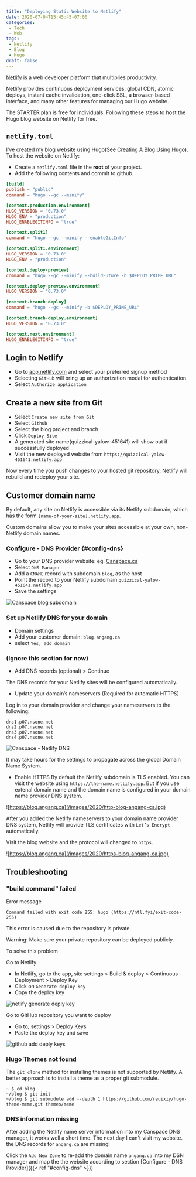 ```yaml
---
title: "Deploying Static Website to Netlify"
date: 2020-07-04T15:45:45-07:00
categories:
 - Tech
 - Web
tags:
 - Netlify
 - Blog
 - Hugo
draft: false
---
```


[Netlify](https://www.netlify.com/) is a web developer platform that multiplies productivity.

Netlify provides continuous deployment services, global CDN, atomic deploys, 
instant cache invalidation, one-click SSL, a browser-based interface, and many other features for managing our Hugo website.

The STARTER plan is free for individuals. Following these steps to host the Hugo blog website on Netlify for free.

## `netlify.toml`
I've created my blog website using Hugo(See [Creating A Blog Using Hugo](../creating-a-blog-using-hugo/)). 
To host the website on Netlify:
* Create a `netlify.toml` file in the **root** of your project.
* Add the following contents and commit to github.

```toml
[build]
publish = "public"
command = "hugo --gc --minify"

[context.production.environment]
HUGO_VERSION = "0.73.0"
HUGO_ENV = "production"
HUGO_ENABLEGITINFO = "true"

[context.split1]
command = "hugo --gc --minify --enableGitInfo"

[context.split1.environment]
HUGO_VERSION = "0.73.0"
HUGO_ENV = "production"

[context.deploy-preview]
command = "hugo --gc --minify --buildFuture -b $DEPLOY_PRIME_URL"

[context.deploy-preview.environment]
HUGO_VERSION = "0.73.0"

[context.branch-deploy]
command = "hugo --gc --minify -b $DEPLOY_PRIME_URL"

[context.branch-deploy.environment]
HUGO_VERSION = "0.73.0"

[context.next.environment]
HUGO_ENABLEGITINFO = "true"
```

## Login to Netlify
* Go to [app.netlify.com](https://app.netlify.com/) and select your preferred signup method
* Selecting `GitHub` will bring up an authorization modal for authentication
* Select `Authorize application`

## Create a new site from Git
* Select `Create new site from Git`
* Select `Github`
* Select the blog project and branch
* Click `Deploy Site`
* A generated site name(quizzical-yalow-451641) will show out if successfully deployed
* Visit the new deployed website from `https://quizzical-yalow-451641.netlify.app`

Now every time you push changes to your hosted git repository, Netlify will rebuild and redeploy your site. 

## Customer domain name
By default, any site on Netlify is accessible via its Netlify subdomain, 
which has the form `[name-of-your-site].netlify.app`.

Custom domains allow you to make your sites accessible at your own, non-Netlify domain names.

### Configure - DNS Provider {#config-dns}
* Go to your DNS provider website: eg. [Canspace.ca](https://canspace.ca/clients/clientarea.php) 
* Select `DNS Manager`
* Add a `CNAME` record with subdomain `blog`, as the host
* Point the record to your Netlify subdomain `quizzical-yalow-451641.netlify.app`
* Save the settings

![Canspace blog subdomain](/images/2020/canspace-blog.jpg)

### Set up Netlify DNS for your domain
* Domain settings
* Add your customer domain: `blog.angang.ca`
* select `Yes, add domain`

### (Ignore this section for now)
* Add DNS records (optional)  > Continue

The DNS records for your Netlify sites will be configured automatically.

* Update your domain’s nameservers (Required for automatic HTTPS)

Log in to your domain provider and change your nameservers to the following:
```
dns1.p07.nsone.net
dns2.p07.nsone.net
dns3.p07.nsone.net
dns4.p07.nsone.net
```

![Canspace - Netlify DNS](/images/2020/canspace-netlify-dns.jpg)

It may take hours for the settings to propagate across the global Domain Name System.

* Enable HTTPS
By default the Netlify subdomain is TLS enabled. 
You can visit the website using `https://the-name.netlify.app`.
But if you use extenal domain name and the domain name is configured in your domain name provider DNS system.

![https://blog.angang.ca](/images/2020/http-blog-angang-ca.jpg)

After you added the Netlify nameservers to your domain name provider DNS system,
Netlify will provide TLS certificates with `Let’s Encrypt` automatically.

Visit the blog website and the protocol will changed to `https`.

![https://blog.angang.ca](/images/2020/https-blog-angang-ca.jpg)

## Troubleshooting

### "build.command" failed
Error message
```
Command failed with exit code 255: hugo (https://ntl.fyi/exit-code-255)
```

This error is caused due to the repository is private. 

Warning: Make sure your private repository can be deployed publicly.

To solve this problem

Go to Netlify
* In Netlify, go to the app, site settings > Build & deploy > Continuous Deployment > Deploy Key
* Click on `Generate deploy key`
* Copy the deploy key

![netlify generate deply key](/images/2020/netlify-generate-deploy-key.JPG)

Go to GitHub repository you want to deploy
* Go to, settings > Deploy Keys
* Paste the deploy key and save

![github add deply keys](/images/2020/github-add-deploy-keys.JPG)

### Hugo Themes not found
The `git clone` method for installing themes is not supported by Netlify.
A better approach is to install a theme as a proper git submodule.
```
~ $ cd blog
~/blog $ git init
~/blog $ git submodule add --depth 1 https://github.com/reuixiy/hugo-theme-meme.git themes/meme
```

### DNS information missing
After adding the Netlify name server information into my Canspace DNS manager, it works well a short time.
The next day I can't visit my website. the DNS records for `angang.ca` are missing!

Click the `Add New Zone` to re-add the domain name `angang.ca` into my DSN manager and map the the website
according to section [Configure - DNS Provider]({{< ref "#config-dns" >}})